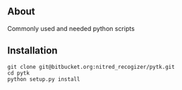 ## About
Commonly used and needed python scripts

## Installation
```
git clone git@bitbucket.org:nitred_recogizer/pytk.git
cd pytk
python setup.py install
```
